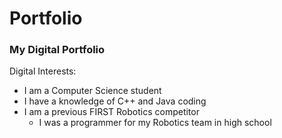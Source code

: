 # Portfolio
### My Digital Portfolio

Digital Interests:
* I am a Computer Science student
* I have a knowledge of C++ and Java coding
* I am a previous FIRST Robotics competitor
  * I was a programmer for my Robotics team in high school
